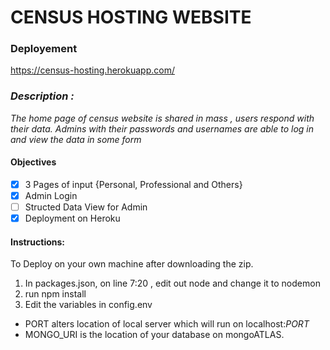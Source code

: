 # CENSUS HOSTING WEBSITE 



### Deployement
https://census-hosting.herokuapp.com/


### _Description :_
_The home page of census website is shared in mass , users respond with their data._
_Admins with their passwords and usernames are able to log in and view the data in some form_

#### Objectives
- [x] 3 Pages of input {Personal, Professional and Others}
- [x] Admin Login 
- [ ] Structed Data View for Admin
- [x] Deployment on Heroku 

#### Instructions:
To Deploy on your own machine after downloading the zip.
1. In packages.json, on line 7:20 , edit out node and change it to nodemon 
2. run npm install 
3. Edit the variables in config.env
  - PORT alters location of local server which will run on localhost:$PORT$
  - MONGO_URI is the location of your database on mongoATLAS.



